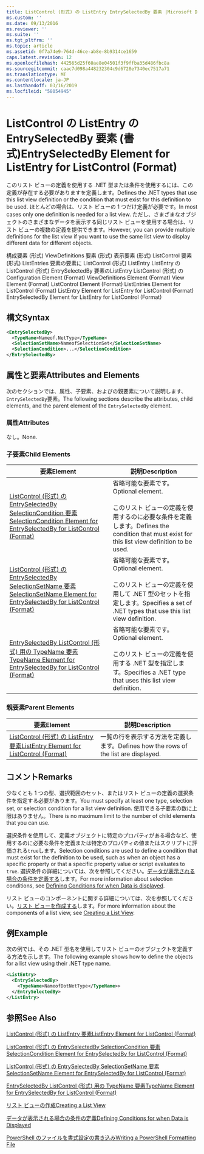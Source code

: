 ```yaml
---
title: ListControl (形式) の ListEntry EntrySelectedBy 要素 |Microsoft Docs
ms.custom: ''
ms.date: 09/13/2016
ms.reviewer: ''
ms.suite: ''
ms.tgt_pltfrm: ''
ms.topic: article
ms.assetid: 0f7a74e9-764d-46ce-ab8e-8b9314ce1659
caps.latest.revision: 12
ms.openlocfilehash: 442565d25f60ae8e04501f3f9ffba35d486fbc8a
ms.sourcegitcommit: caac7d098a448232304c9d6728e7340ec7517a71
ms.translationtype: MT
ms.contentlocale: ja-JP
ms.lasthandoff: 03/16/2019
ms.locfileid: "58054945"
---
```

# <a name="entryselectedby-element-for-listentry-for-listcontrol-format"></a><span data-ttu-id="65499-102">ListControl の ListEntry の EntrySelectedBy 要素 (書式)</span><span class="sxs-lookup"><span data-stu-id="65499-102">EntrySelectedBy Element for ListEntry for ListControl (Format)</span></span>

<span data-ttu-id="65499-103">このリスト ビューの定義を使用する .NET 型または条件を使用するには、この定義が存在する必要がありますを定義します。</span><span class="sxs-lookup"><span data-stu-id="65499-103">Defines the .NET types that use this list view definition or the condition that must exist for this definition to be used.</span></span> <span data-ttu-id="65499-104">ほとんどの場合は、リスト ビューの 1 つだけ定義が必要です。</span><span class="sxs-lookup"><span data-stu-id="65499-104">In most cases only one definition is needed for a list view.</span></span> <span data-ttu-id="65499-105">ただし、さまざまなオブジェクトのさまざまなデータを表示する同じリスト ビューを使用する場合は、リスト ビューの複数の定義を提供できます。</span><span class="sxs-lookup"><span data-stu-id="65499-105">However, you can provide multiple definitions for the list view if you want to use the same list view to display different data for different objects.</span></span>

<span data-ttu-id="65499-106">構成要素 (形式) ViewDefinitions 要素 (形式) 表示要素 (形式) ListControl 要素 (形式) ListEntries 要素の要素に ListControl (形式) ListEntry ListEntry の ListControl (形式) EntrySelectedBy 要素のListEntry ListControl (形式) の</span><span class="sxs-lookup"><span data-stu-id="65499-106">Configuration Element (Format) ViewDefinitions Element (Format) View Element (Format) ListControl Element (Format) ListEntries Element for ListControl (Format) ListEntry Element for ListEntry for ListControl (Format) EntrySelectedBy Element for ListEntry for ListControl (Format)</span></span>

## <a name="syntax"></a><span data-ttu-id="65499-107">構文</span><span class="sxs-lookup"><span data-stu-id="65499-107">Syntax</span></span>

```xml
<EntrySelectedBy>
  <TypeName>Nameof.NetType</TypeName>
  <SelectionSetName>NameofSelectionSet</SelectionSetName>
  <SelectionCondition>...</SelectionCondition>
</EntrySelectedBy>
```

## <a name="attributes-and-elements"></a><span data-ttu-id="65499-108">属性と要素</span><span class="sxs-lookup"><span data-stu-id="65499-108">Attributes and Elements</span></span>

<span data-ttu-id="65499-109">次のセクションでは、属性、子要素、およびの親要素について説明します、`EntrySelectedBy`要素。</span><span class="sxs-lookup"><span data-stu-id="65499-109">The following sections describe the attributes, child elements, and the parent element of the `EntrySelectedBy` element.</span></span>

### <a name="attributes"></a><span data-ttu-id="65499-110">属性</span><span class="sxs-lookup"><span data-stu-id="65499-110">Attributes</span></span>

<span data-ttu-id="65499-111">なし。</span><span class="sxs-lookup"><span data-stu-id="65499-111">None.</span></span>

### <a name="child-elements"></a><span data-ttu-id="65499-112">子要素</span><span class="sxs-lookup"><span data-stu-id="65499-112">Child Elements</span></span>

|<span data-ttu-id="65499-113">要素</span><span class="sxs-lookup"><span data-stu-id="65499-113">Element</span></span>|<span data-ttu-id="65499-114">説明</span><span class="sxs-lookup"><span data-stu-id="65499-114">Description</span></span>|
|-------------|-----------------|
|[<span data-ttu-id="65499-115">ListControl (形式) の EntrySelectedBy SelectionCondition 要素</span><span class="sxs-lookup"><span data-stu-id="65499-115">SelectionCondition Element for EntrySelectedBy for ListControl  (Format)</span></span>](./selectioncondition-element-for-entryselectedby-for-listcontrol-format.md)|<span data-ttu-id="65499-116">省略可能な要素です。</span><span class="sxs-lookup"><span data-stu-id="65499-116">Optional element.</span></span><br /><br /> <span data-ttu-id="65499-117">このリスト ビューの定義を使用するのに必要な条件を定義します。</span><span class="sxs-lookup"><span data-stu-id="65499-117">Defines the condition that must exist for this list view definition to be used.</span></span>|
|[<span data-ttu-id="65499-118">ListControl (形式) の EntrySelectedBy SelectionSetName 要素</span><span class="sxs-lookup"><span data-stu-id="65499-118">SelectionSetName Element for EntrySelectedBy for ListControl (Format)</span></span>](./selectionsetname-element-for-entryselectedby-for-listcontrol-format.md)|<span data-ttu-id="65499-119">省略可能な要素です。</span><span class="sxs-lookup"><span data-stu-id="65499-119">Optional element.</span></span><br /><br /> <span data-ttu-id="65499-120">このリスト ビューの定義を使用して .NET 型のセットを指定します。</span><span class="sxs-lookup"><span data-stu-id="65499-120">Specifies a set of .NET types that use this list view definition.</span></span>|
|[<span data-ttu-id="65499-121">EntrySelectedBy ListControl (形式) 用の TypeName 要素</span><span class="sxs-lookup"><span data-stu-id="65499-121">TypeName Element for EntrySelectedBy for ListControl (Format)</span></span>](./typename-element-for-entryselectedby-for-listcontrol-format.md)|<span data-ttu-id="65499-122">省略可能な要素です。</span><span class="sxs-lookup"><span data-stu-id="65499-122">Optional element.</span></span><br /><br /> <span data-ttu-id="65499-123">このリスト ビューの定義を使用する .NET 型を指定します。</span><span class="sxs-lookup"><span data-stu-id="65499-123">Specifies a .NET type that uses this list view definition.</span></span>|

### <a name="parent-elements"></a><span data-ttu-id="65499-124">親要素</span><span class="sxs-lookup"><span data-stu-id="65499-124">Parent Elements</span></span>

|<span data-ttu-id="65499-125">要素</span><span class="sxs-lookup"><span data-stu-id="65499-125">Element</span></span>|<span data-ttu-id="65499-126">説明</span><span class="sxs-lookup"><span data-stu-id="65499-126">Description</span></span>|
|-------------|-----------------|
|[<span data-ttu-id="65499-127">ListControl (形式) の ListEntry 要素</span><span class="sxs-lookup"><span data-stu-id="65499-127">ListEntry Element for ListControl (Format)</span></span>](./listentry-element-for-listcontrol-format.md)|<span data-ttu-id="65499-128">一覧の行を表示する方法を定義します。</span><span class="sxs-lookup"><span data-stu-id="65499-128">Defines how the rows of the list are displayed.</span></span>|

## <a name="remarks"></a><span data-ttu-id="65499-129">コメント</span><span class="sxs-lookup"><span data-stu-id="65499-129">Remarks</span></span>

<span data-ttu-id="65499-130">少なくとも 1 つの型、選択範囲のセット、またはリスト ビューの定義の選択条件を指定する必要があります。</span><span class="sxs-lookup"><span data-stu-id="65499-130">You must specify at least one type, selection set, or selection condition for a list view definition.</span></span> <span data-ttu-id="65499-131">使用できる子要素の数に上限はありません。</span><span class="sxs-lookup"><span data-stu-id="65499-131">There is no maximum limit to the number of child elements that you can use.</span></span>

<span data-ttu-id="65499-132">選択条件を使用して、定義オブジェクトに特定のプロパティがある場合など、使用するのに必要な条件を定義または特定のプロパティの値またはスクリプトに評価される`true`します。</span><span class="sxs-lookup"><span data-stu-id="65499-132">Selection conditions are used to define a condition that must exist for the definition to be used, such as when an object has a specific property or that a specific property value or script evaluates to `true`.</span></span> <span data-ttu-id="65499-133">選択条件の詳細については、次を参照してください。[データが表示される場合の条件を定義する](./defining-conditions-for-displaying-data.md)します。</span><span class="sxs-lookup"><span data-stu-id="65499-133">For more information about selection conditions, see [Defining Conditions for when Data is displayed](./defining-conditions-for-displaying-data.md).</span></span>

<span data-ttu-id="65499-134">リスト ビューのコンポーネントに関する詳細については、次を参照してください。[リスト ビューを作成する](./creating-a-list-view.md)します。</span><span class="sxs-lookup"><span data-stu-id="65499-134">For more information about the components of a list view, see [Creating a List View](./creating-a-list-view.md).</span></span>

## <a name="example"></a><span data-ttu-id="65499-135">例</span><span class="sxs-lookup"><span data-stu-id="65499-135">Example</span></span>

<span data-ttu-id="65499-136">次の例では、その .NET 型名を使用してリスト ビューのオブジェクトを定義する方法を示します。</span><span class="sxs-lookup"><span data-stu-id="65499-136">The following example shows how to define the objects for a list view using their .NET type name.</span></span>

```xml
<ListEntry>
  <EntrySelectedBy>
    <TypeName>NameofDotNetType</TypeName>>
  </EntrySelectedBy>
</ListEntry>
```

## <a name="see-also"></a><span data-ttu-id="65499-137">参照</span><span class="sxs-lookup"><span data-stu-id="65499-137">See Also</span></span>

[<span data-ttu-id="65499-138">ListControl (形式) の ListEntry 要素</span><span class="sxs-lookup"><span data-stu-id="65499-138">ListEntry Element for ListControl (Format)</span></span>](./listentry-element-for-listcontrol-format.md)

[<span data-ttu-id="65499-139">ListControl (形式) の EntrySelectedBy SelectionCondition 要素</span><span class="sxs-lookup"><span data-stu-id="65499-139">SelectionCondition Element for EntrySelectedBy for ListControl (Format)</span></span>](./selectioncondition-element-for-entryselectedby-for-listcontrol-format.md)

[<span data-ttu-id="65499-140">ListControl (形式) の EntrySelectedBy SelectionSetName 要素</span><span class="sxs-lookup"><span data-stu-id="65499-140">SelectionSetName Element for EntrySelectedBy for ListControl (Format)</span></span>](./selectionsetname-element-for-entryselectedby-for-listcontrol-format.md)

[<span data-ttu-id="65499-141">EntrySelectedBy ListControl (形式) 用の TypeName 要素</span><span class="sxs-lookup"><span data-stu-id="65499-141">TypeName Element for EntrySelectedBy for ListControl (Format)</span></span>](./typename-element-for-entryselectedby-for-listcontrol-format.md)

[<span data-ttu-id="65499-142">リスト ビューの作成</span><span class="sxs-lookup"><span data-stu-id="65499-142">Creating a List View</span></span>](./creating-a-list-view.md)

[<span data-ttu-id="65499-143">データが表示される場合の条件の定義</span><span class="sxs-lookup"><span data-stu-id="65499-143">Defining Conditions for when Data is Displayed</span></span>](./defining-conditions-for-displaying-data.md)

[<span data-ttu-id="65499-144">PowerShell のファイルを書式設定の書き込み</span><span class="sxs-lookup"><span data-stu-id="65499-144">Writing a PowerShell Formatting File</span></span>](./writing-a-powershell-formatting-file.md)
